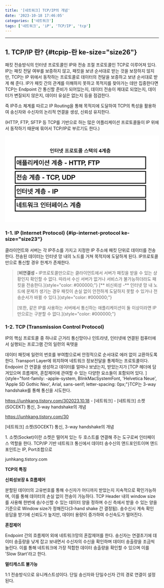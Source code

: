 ```yaml
---
title: '[네트워크] TCP/IP의 개념'
date: '2023-10-18 17:46:05'
categories: ['네트워크']
tags: ['네트워크', 'iP', 'TCP/IP', 'tcp']
---
```


------------------------------------------------------------------------

## 1. TCP/IP 란? {#tcpip-란 ke-size="size26"}

패킷 전송방식의 인터넷 프로토콜인 IP와 전송 조절 프로토콜인 TCP로 이루어져 있다. IP는 패킷 전달 여부를 보증하지 않고, 패킷을 보낸 순서대로 받는 것을 보장하지 않지만, TCP는 IP 위에서 동작하는 프로토콜로 데이터의 전달을 보증하고 보낸 순서대로 받게 해 준다. IP가 패킷 간의 관계를 이해하지 못하고 목적지를 찾아가는 데만 집중한다면 TCP는 Endpoint 간 통신할 준비가 되어있는지, 데이터 전송이 제대로 되었는지, 데이터가 변질되지 않은지, 데이터 유실은 없는지 등을 점검한다.
 

즉 IP주소 체계를 따르고 IP Routing을 통해 목적지에 도달하여 TCP의 특성을 활용하여 송신자와 수신자의 논리적 연결을 생성, 신뢰성 유지한다.

(HTTP, FTP, SFTP 등 TCP를 기반으로 하는 많은 어플리케이션 프로토콜들이 IP 위에서 동작하기 때문에 묶어서 TCP/IP로 부르기도 한다.)

![](/images/posts/31/img.png)

### 1-1. IP (Internet Protocol) {#ip-internet-protocol ke-size="size23"}

클라이언트와 서버는 각 IP주소를 가지고 지정한 IP 주소에 패킷 단위로 데이터를 전송한다. 전송된 데이터는 인터넷 망 내의 노드를 거쳐 목적지에 도달하게 된다. IP프로토콜만으로 통신할 경우 한계가 존재한다.
 

> [**비연결성 -** IP프로토콜만으로는 클라이언트에서 서버가 패킷을 받을 수 있는 상황인지 확인할 수 없다. 따라서 수신 서버가 없거나 서비스가 불가능하더라도 패킷을 전송한다.]{style="color: #000000;"}
> [**
> 비신뢰성 -** 인터넷 망 내 노드에 문제가 생기는 경우 패킷이 손실 없이 안전하게 도달하지 못할 수 있거나 전송순서가 바뀔 수 있다.]{style="color: #000000;"}
> 
> [또한, 같은 IP를 사용하는 서버에서 통신하는 애플리케이션이 둘 이상이라면 IP 만으로는 구분할 수 없다.]{style="color: #000000;"}
 

### 1-2. TCP (Transmission Control Protocol)

IP의 핵심 프로토콜 중 하나로 근거리 통신망이나 인트라넷, 인터넷에 연결된 컴퓨터에서 실행되는 프로그램 간의 일련의 옥텟을

데이터 패킷에 일련의 번호를 부여함으로써 안정적으로 순서대로 에러 없이 교환하도록 한다. Transport Layer에 위치하며 네트워크 정보전달을 통제하는 프로토콜이다. Endpoint 간 연결을 생성하고 데이터를 얼마나 보냈는지, 받았는지가 [TCP 헤더에 담겨있으며 흐름제어, 혼잡제어에 관여할 수 있는 다양한 요소들이 포함되어 있다. ]{style="font-family: -apple-system, BlinkMacSystemFont, 'Helvetica Neue', 'Apple SD Gothic Neo', Arial, sans-serif; letter-spacing: 0px;"}TCP는 3-way handshake를 통해 통신을 시도한다.

https://junhkang.tistory.com/302023.10.18 - \[네트워크\] - \[네트워크\] 소켓(SOCEKT) 통신, 3-way handshake의 개념

https://junhkang.tistory.com/30
 

[네트워크] 소켓(SOCEKT) 통신, 3-way handshake의 개념

1\. 소켓(Socket)이란 소켓은 떨어져 있는 두 호스트를 연결해 주는 도구로써 인터페이스 역할을 한다. TCP/IP 기반 네트워크 통신에서 데이터 송수신의 앤드포인트이며 앤드포인트는 IP, Port조합으로

junhkang.tistory.com

**TCP의 특징**

**신뢰성보장 & 흐름제어**

분할된 데이터의 고유번호를 통해 수신자가 어디까지 받았는지 지속적으로 확인가능하며, 이를 통해 데이터의 손실 없이 전송이 가능하다. TCP Header 내의 window size를 사용해 한번에 송/수신할 수 있는 데이터 양을 정하며 수신 측에서 받을 수 있는 양을 기준으로 Window size가 정해진다(3-hand shake 간 결정됨). 송수신시 계속 확인 응답을 받기에 신뢰도가 높지만, 데이터 용량이 증가하여 수신속도가 떨어진다.

**혼잡제어**

Endpoint 간의 흐름제어 외에 네트워크망의 혼잡제어를 한다. 송신자는 연결초기에 데이터 송출량을 낮게 잡고 보내면서 수신자의 수신을 확인하며 데이터 송출량을 조금씩 늘린다. 이를 통해 네트워크에 가장 적합한 데이터 송출량을 확인할 수 있으며 이를 \'Slow Start\'라고 한다.

**멀티캐스트 불가능**

1:1 전송방식으로 유니캐스트성이다. 단일 송신자와 단일수신자 간의 경로 연결이 설정된다.
 

 

 

 

 

 


